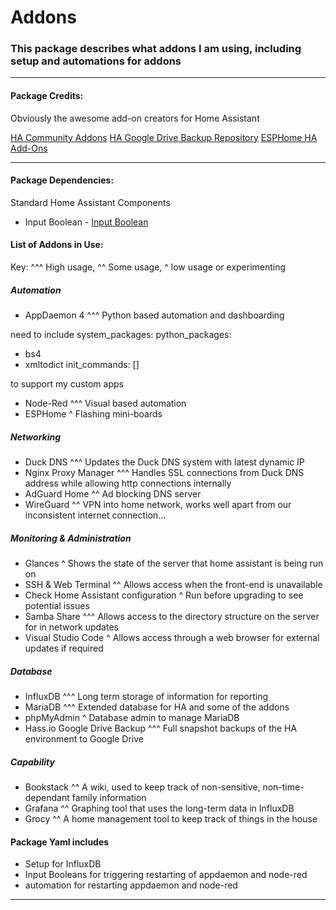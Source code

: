 # Addons

### This package describes what addons I am using, including setup and automations for addons

<hr --- </hr> 

<h4 align="left">Package Credits:</h4>

Obviously the awesome add-on creators for Home Assistant

[HA Community Addons](https://addons.community)
[HA Google Drive Backup Repository](https://github.com/sabeechen/hassio-google-drive-backup)
[ESPHome HA Add-Ons](https://github.com/esphome/hassio)

<hr --- </hr>

<h4 align="left">Package Dependencies:</h4>

Standard Home Assistant Components

* Input Boolean - [Input Boolean](https://www.home-assistant.io/components/input_boolean/)


<h4 align="left">List of Addons in Use:</h4>

Key: ^^^ High usage, ^^ Some usage, ^ low usage or experimenting

<h5 align="left">Automation</h5>

* AppDaemon 4 ^^^
Python based automation and dashboarding

need to include
system_packages:
python_packages:
  - bs4
  - xmltodict
init_commands: []

to support my custom apps

* Node-Red ^^^
Visual based automation
* ESPHome ^
Flashing mini-boards

<h5 align="left">Networking</h5>

* Duck DNS ^^^
Updates the Duck DNS system with latest dynamic IP
* Nginx Proxy Manager ^^^
Handles SSL connections from Duck DNS address while allowing http connections internally
* AdGuard Home ^^
Ad blocking DNS server
* WireGuard ^^
VPN into home network, works well apart from our inconsistent internet connection...

<h5 align="left">Monitoring & Administration</h5>

* Glances ^
Shows the state of the server that home assistant is being run on
* SSH & Web Terminal ^^
Allows access when the front-end is unavailable
* Check Home Assistant configuration ^
Run before upgrading to see potential issues
* Samba Share ^^^
Allows access to the directory structure on the server for in network updates
* Visual Studio Code ^
Allows access through a web browser for external updates if required

<h5 align="left">Database</h5>

* InfluxDB ^^^
Long term storage of information for reporting
* MariaDB ^^^
Extended database for HA and some of the addons
* phpMyAdmin ^
Database admin to manage MariaDB
* Hass.io Google Drive Backup ^^^
Full snapshot backups of the HA environment to Google Drive

<h5 align="left">Capability</h5>

* Bookstack ^^
A wiki, used to keep track of non-sensitive, non-time-dependant family information
* Grafana ^^
Graphing tool that uses the long-term data in InfluxDB
* Grocy ^^
A home management tool to keep track of things in the house


<h4 align="left">Package Yaml includes</h4>

* Setup for InfluxDB
* Input Booleans for triggering restarting of appdaemon and node-red
* automation for restarting appdaemon and node-red

<hr --- </hr>